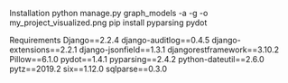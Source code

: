 Installation
python manage.py graph_models -a -g -o my_project_visualized.png
pip install pyparsing pydot

Requirements
Django==2.2.4
django-auditlog==0.4.5
django-extensions==2.2.1
django-jsonfield==1.3.1
djangorestframework==3.10.2
Pillow==6.1.0
pydot==1.4.1
pyparsing==2.4.2
python-dateutil==2.6.0
pytz==2019.2
six==1.12.0
sqlparse==0.3.0
